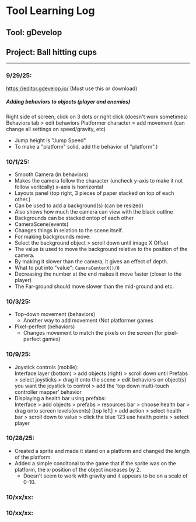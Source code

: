# Tool Learning Log

## Tool: **gDevelop**

## Project: **Ball hitting cups**
---

### 9/29/25:
https://editor.gdevelop.io/ (Must use this or download)

##### Adding behaviors to objects (player and enemies)
Right side of screen, click on 3 dots or right click (doesn't work sometimes)
Behaviors tab > edit behaviors
Platformer character = add movement (can change all settings on speed/gravity, etc)
* Jump height is "Jump Speed"
* To make a "platform" solid, add the behavior of "platform".)

### 10/1/25:
* Smooth Camera (in behaviors)
 * Makes the camera follow the character (uncheck y-axis to make it not follow veritcally) x-axis is horrizontal
* Layouts panel (top right, 3 pieces of paper stacked on top of each other.)
 * Can be used to add a background(s) (can be resized)
 * Also shows how much the camera can view with the black outline
  * Backgrounds can be stacked ontop of each other
* CameraScene(events)
 * Changes things in relation to the scene itself.
  * For making backgrounds move:
   * Select the background object > scroll down until image X Offset
   * The value is used to move the background relative to the position of the camera.
   * By making it slower than the camera, it gives an effect of depth.
   * What to put into "value": `CameraCenterX()/8`
   * Decreasing the number at the end makes it move faster (closer to the player)
* The Far-ground should move slower than the mid-ground and etc.
### 10/3/25:
* Top-down movement (behaviors)
  * Another way to add movement (Not platformer games
* Pixel-perfect (behaviors)
  * Changes movement to match the pixels on the screen (for pixel-perfect games)
### 10/9/25:
* Joystick controls (mobile):  
Interface layer (bottom) > add objects (right) > scroll down until Prefabs > select joysticks  > drag it onto the scene > edit behaviors on object(s) you want the joystick to control > add the ‘top down multi-touch controller mapper’ behavior
* Displaying a health bar using prefabs:  
Interface > add objects > prefabs > resources bar > choose health bar > drag onto screen levels(events) [top left] > add action > select health bar > scroll down to value > click the blue 123 use health points > select player

### 10/28/25:
* Created a sprite and made it stand on a platform and changed the length of the platform.
* Added a simple conditonal to the game that if the sprite was on the platform, the x-position of the object increases by 2.
  * Doesn't seem to work with gravity and it appears to be on a scale of 0-10.
### 10/xx/xx:

### 10/xx/xx:


<!--
* Links you used today (websites, videos, etc)
* Things you tried, progress you made, etc
* Challenges, a-ha moments, etc
* Questions you still have
* What you're going to try next
-->
